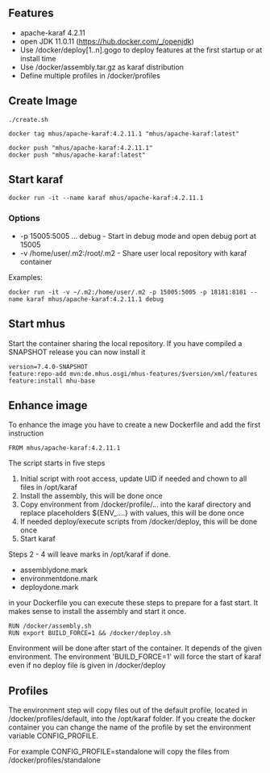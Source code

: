 ## Features

* apache-karaf 4.2.11
* open JDK 11.0.11 (https://hub.docker.com/_/openjdk)
* Use /docker/deploy[1..n].gogo to deploy features at the first startup or at install time
* Use /docker/assembly.tar.gz as karaf distribution
* Define multiple profiles in /docker/profiles

## Create Image

```
./create.sh

docker tag mhus/apache-karaf:4.2.11.1 "mhus/apache-karaf:latest"

docker push "mhus/apache-karaf:4.2.11.1"
docker push "mhus/apache-karaf:latest"
```

## Start karaf
```
docker run -it --name karaf mhus/apache-karaf:4.2.11.1
```


### Options

* -p 15005:5005 ... debug - Start in debug mode and open debug port at 15005
* -v /home/user/.m2:/root/.m2 - Share user local repository with karaf container

Examples:

```
docker run -it -v ~/.m2:/home/user/.m2 -p 15005:5005 -p 18181:8181 --name karaf mhus/apache-karaf:4.2.11.1 debug
```

## Start mhus

Start the container sharing the local repository. If you have compiled a SNAPSHOT release you can now install it

```
version=7.4.0-SNAPSHOT
feature:repo-add mvn:de.mhus.osgi/mhus-features/$version/xml/features
feature:install mhu-base
```

## Enhance image

To enhance the image you have to create a new Dockerfile and add the first instruction

```
FROM mhus/apache-karaf:4.2.11.1
```

The script starts in five steps

1. Initial script with root access, update UID if needed and chown to all files in /opt/karaf
2. Install the assembly, this will be done once
3. Copy environment from /docker/profile/... into the karaf directory and replace placeholders ${ENV_....} with values, this will be done once
4. If needed deploy/execute scripts from /docker/deploy, this will be done once
5. Start karaf

Steps 2 - 4 will leave marks in /opt/karaf if done.

* assemblydone.mark
* environmentdone.mark
* deploydone.mark

in your Dockerfile you can execute these steps to prepare for a fast start. It makes sense to install the assembly and start it once. 

```
RUN /docker/assembly.sh
RUN export BUILD_FORCE=1 && /docker/deploy.sh
```

Environment will be done after start of the container. It depends of the given environment. The environment 'BUILD_FORCE=1' will force the start of karaf even if no deploy file is given in /docker/deploy


## Profiles

The environment step will copy files out of the default profile, located in /docker/profiles/default, into the /opt/karaf folder. If you create the docker container you can change the name of the profile by set the environment variable CONFIG_PROFILE.

For example CONFIG_PROFILE=standalone will copy the files from /docker/profiles/standalone




